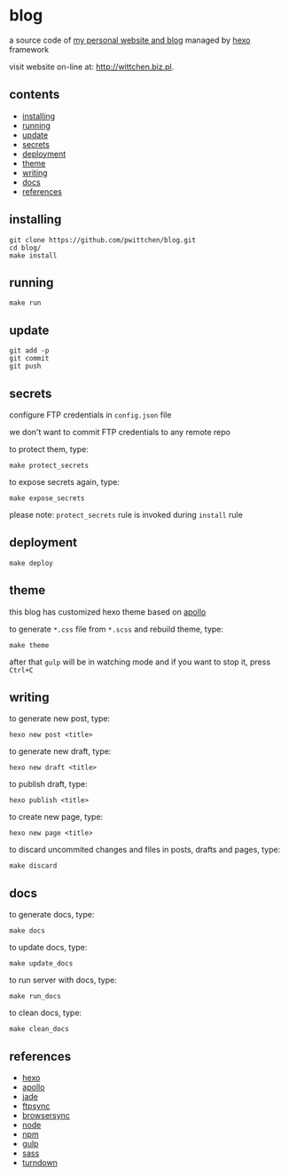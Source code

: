 blog
====
a source code of [my personal website and blog](http://blog.wittchen.biz.pl) managed by [hexo](https://hexo.io/) framework

visit website on-line at: http://wittchen.biz.pl.

contents
--------
- [installing](#installing)
- [running](#running)
- [update](#running)
- [secrets](#secrets)
- [deployment](#deployment)
- [theme](#theme)
- [writing](#writing)
- [docs](#docs)
- [references](#references)

installing
----------

```
git clone https://github.com/pwittchen/blog.git
cd blog/
make install
```

running
-------

```
make run
```

update
------

```
git add -p
git commit
git push
```

secrets
-------

configure FTP credentials in `config.json` file

we don't want to commit FTP credentials to any remote repo

to protect them, type:

```
make protect_secrets
```

to expose secrets again, type:

```
make expose_secrets
```

please note: `protect_secrets` rule is invoked during `install` rule

deployment
----------

```
make deploy
```

theme
-----

this blog has customized hexo theme based on [apollo](https://github.com/pinggod/hexo-theme-apollo)

to generate `*.css` file from `*.scss` and rebuild theme, type:

```
make theme
```

after that `gulp` will be in watching mode and if you want to stop it, press `Ctrl+C`

writing
-------

to generate new post, type:

```
hexo new post <title>
```

to generate new draft, type:

```
hexo new draft <title>
```

to publish draft, type:

```
hexo publish <title>
```

to create new page, type:

```
hexo new page <title>
```

to discard uncommited changes and files in posts, drafts and pages, type:

```
make discard
```

docs
----

to generate docs, type:

```
make docs
```

to update docs, type:

```
make update_docs
```

to run server with docs, type:

```
make run_docs
```

to clean docs, type:

```
make clean_docs
```

references
----------
- [hexo](https://hexo.io/)
- [apollo](https://github.com/pinggod/hexo-theme-apollo)
- [jade](http://jade-lang.com/)
- [ftpsync](https://github.com/evanplaice/node-ftpsync)
- [browsersync](https://browsersync.io/)
- [node](https://nodejs.org/)
- [npm](https://www.npmjs.com/)
- [gulp](https://gulpjs.com/)
- [sass](https://sass-lang.com/)
- [turndown](https://domchristie.github.io/turndown/)

